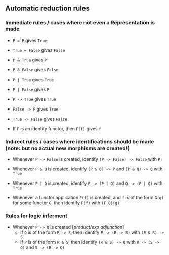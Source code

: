 ## Automatic reduction rules



### Immediate rules / cases where not even a Representation is made

- `P = P` gives `True`
- `True = False` gives `False`
- `P & True` gives `P`
- `P & False` gives `False`
- `P | True` gives `True`
- `P | False` gives `P`
- `P -> True` gives `True`
- `False -> P` gives `True`
- `True -> False` gives `False`



- If `F` is an identity functor, then `F(f)` gives `f`



### Indirect rules / cases where identifications should be made (note: but no actual new morphisms are created!)

- Whenever `P -> False` is created, identify `(P -> False) -> False` with `P`
- Whenever `P & Q` is created, identify `(P & Q) -> P` and `(P & Q) -> Q` with `True`
- Whenever `P | Q` is created, identify `P -> (P | Q)` and `Q -> (P | Q)` with `True`



- Whenever a functor application `F(f)` is created, and `f` is of the form `G(g)` for some functor `G`, then identify `F(f)` with `(F.G)(g)`



### Rules for logic inferment

- Whenever `P -> Q` is created [*product/exp adjunction*]
  - If `Q` is of the form `R -> S`, then identify `P -> (R -> S)` with `(P & R) -> S`
  - If `P` is of the form `R & S`, then identify `(R & S) -> Q` with `R -> (S -> Q)` and `S -> (R -> Q)`



